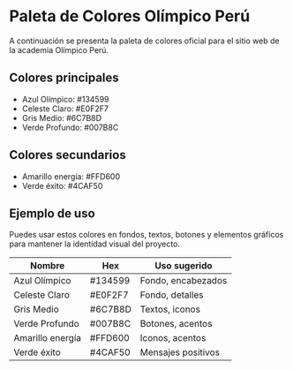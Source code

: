 # Paleta de Colores Olímpico Perú

A continuación se presenta la paleta de colores oficial para el sitio web de la academia Olímpico Perú.

## Colores principales
- Azul Olímpico: #134599
- Celeste Claro: #E0F2F7
- Gris Medio: #6C7B8D
- Verde Profundo: #007B8C

## Colores secundarios
- Amarillo energía: #FFD600
- Verde éxito: #4CAF50

## Ejemplo de uso
Puedes usar estos colores en fondos, textos, botones y elementos gráficos para mantener la identidad visual del proyecto.

| Nombre           | Hex      | Uso sugerido         |
|------------------|----------|----------------------|
| Azul Olímpico    | #134599  | Fondo, encabezados   |
| Celeste Claro    | #E0F2F7  | Fondo, detalles      |
| Gris Medio       | #6C7B8D  | Textos, iconos       |
| Verde Profundo   | #007B8C  | Botones, acentos     |
| Amarillo energía | #FFD600  | Iconos, acentos      |
| Verde éxito      | #4CAF50  | Mensajes positivos   |
